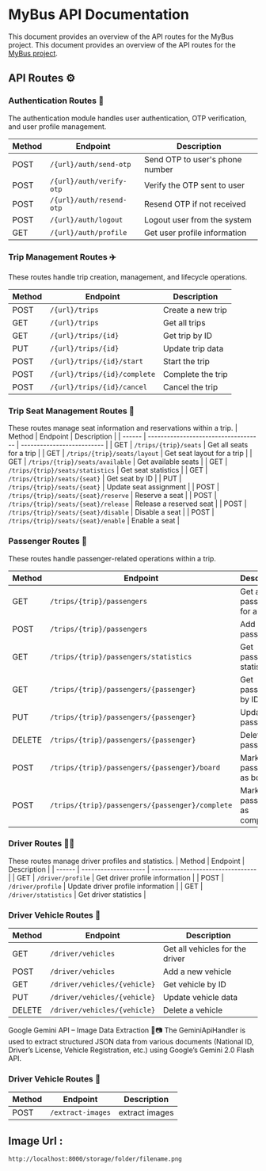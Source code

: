 # MyBus API Documentation

This document provides an overview of the API routes for the MyBus project.
This document provides an overview of the API routes for the [MyBus project](https://abdelrhman-arfat.github.io/mybus/).


## API Routes ⚙️



### Authentication Routes 🔑

The authentication module handles user authentication, OTP verification, and user profile management.

| Method | Endpoint | Description |
|--------|----------|-------------|
| POST | `/{url}/auth/send-otp` | Send OTP to user's phone number |
| POST | `/{url}/auth/verify-otp` | Verify the OTP sent to user |
| POST | `/{url}/auth/resend-otp` | Resend OTP if not received |
| POST | `/{url}/auth/logout` | Logout user from the system |
| GET | `/{url}/auth/profile` | Get user profile information |



### Trip Management Routes ✈️

These routes handle trip creation, management, and lifecycle operations.

| Method | Endpoint | Description |
|--------|----------|-------------|
| POST | `/{url}/trips` | Create a new trip |
| GET | `/{url}/trips` | Get all trips |
| GET | `/{url}/trips/{id}` | Get trip by ID |
| PUT | `/{url}/trips/{id}` | Update trip data |
| POST | `/{url}/trips/{id}/start` | Start the trip |
| POST | `/{url}/trips/{id}/complete` | Complete the trip |
| POST | `/{url}/trips/{id}/cancel` | Cancel the trip |




### Trip Seat Management Routes 💺

These routes manage seat information and reservations within a trip.
| Method | Endpoint                             | Description                |
| ------ | ------------------------------------ | -------------------------- |
| GET    | `/trips/{trip}/seats`                | Get all seats for a trip   |
| GET    | `/trips/{trip}/seats/layout`         | Get seat layout for a trip |
| GET    | `/trips/{trip}/seats/available`      | Get available seats        |
| GET    | `/trips/{trip}/seats/statistics`     | Get seat statistics        |
| GET    | `/trips/{trip}/seats/{seat}`         | Get seat by ID             |
| PUT    | `/trips/{trip}/seats/{seat}`         | Update seat assignment     |
| POST   | `/trips/{trip}/seats/{seat}/reserve` | Reserve a seat             |
| POST   | `/trips/{trip}/seats/{seat}/release` | Release a reserved seat    |
| POST   | `/trips/{trip}/seats/{seat}/disable` | Disable a seat             |
| POST   | `/trips/{trip}/seats/{seat}/enable`  | Enable a seat              |


### Passenger Routes 🚶

These routes handle passenger-related operations within a trip.

| Method | Endpoint                                        | Description                   |
| ------ | ----------------------------------------------- | ----------------------------- |
| GET    | `/trips/{trip}/passengers`                      | Get all passengers for a trip |
| POST   | `/trips/{trip}/passengers`                      | Add a new passenger           |
| GET    | `/trips/{trip}/passengers/statistics`           | Get passenger statistics      |
| GET    | `/trips/{trip}/passengers/{passenger}`          | Get passenger by ID           |
| PUT    | `/trips/{trip}/passengers/{passenger}`          | Update passenger              |
| DELETE | `/trips/{trip}/passengers/{passenger}`          | Delete passenger              |
| POST   | `/trips/{trip}/passengers/{passenger}/board`    | Mark passenger as boarded     |
| POST   | `/trips/{trip}/passengers/{passenger}/complete` | Mark passenger as completed   |



### Driver Routes 🧑‍✈️

These routes manage driver profiles and statistics.
| Method | Endpoint             | Description                       |
| ------ | -------------------- | --------------------------------- |
| GET    | `/driver/profile`    | Get driver profile information    |
| POST   | `/driver/profile`    | Update driver profile information |
| GET    | `/driver/statistics` | Get driver statistics             |

### Driver Vehicle Routes 🚗

| Method | Endpoint                     | Description                     |
| ------ | ---------------------------- | ------------------------------- |
| GET    | `/driver/vehicles`           | Get all vehicles for the driver |
| POST   | `/driver/vehicles`           | Add a new vehicle               |
| GET    | `/driver/vehicles/{vehicle}` | Get vehicle by ID               |
| PUT    | `/driver/vehicles/{vehicle}` | Update vehicle data             |
| DELETE | `/driver/vehicles/{vehicle}` | Delete a vehicle                |

Google Gemini API – Image Data Extraction 🧠📷
The GeminiApiHandler is used to extract structured JSON data from various documents (National ID, Driver’s License, Vehicle Registration, etc.) using Google’s Gemini 2.0 Flash API.

### Driver Vehicle Routes 🚗

| Method | Endpoint                     | Description                     |
| ------ | ---------------------------- | ------------------------------- |
| POST    | `/extract-images`           | extract images                  |


## Image Url :
```bash
http://localhost:8000/storage/folder/filename.png
```

